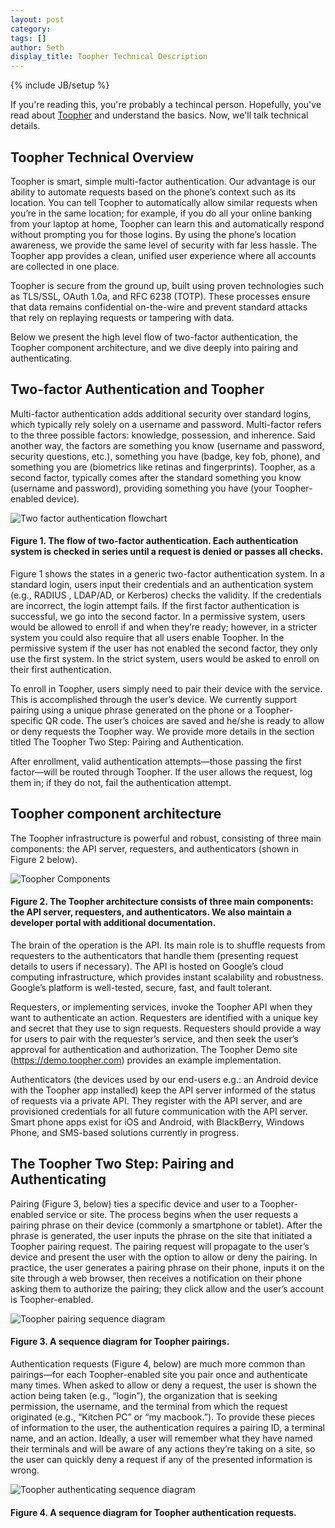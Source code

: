 ```yaml
---
layout: post
category: 
tags: []
author: Seth
display_title: Toopher Technical Description
---
```

{% include JB/setup %}

If you're reading this, you're probably a techincal person. Hopefully,
you've read about [Toopher](https://www.toopher.com/) and understand the
basics. Now, we'll talk technical details.

## Toopher Technical Overview

Toopher is smart, simple multi-factor authentication. Our advantage is
our ability to automate requests based on the phone’s context such as
its location. You can tell Toopher to automatically allow similar
requests when you’re in the same location; for example, if you do all
your online banking from your laptop at home, Toopher can learn this and
automatically respond without prompting you for those logins. By using
the phone’s location awareness, we provide the same level of security
with far less hassle. The Toopher app provides a clean, unified user
experience where all accounts are collected in one place.

Toopher is secure from the ground up, built using proven technologies
such as TLS/SSL, OAuth 1.0a, and RFC 6238 (TOTP). These processes ensure
that data remains confidential on-the-wire and prevent standard attacks
that rely on replaying requests or tampering with data.

Below we present the high level flow of two-factor authentication, the
Toopher component architecture, and we dive deeply into pairing and
authenticating.

## Two-factor Authentication and Toopher

Multi-factor authentication adds additional security over standard
logins, which typically rely solely on a username and password.
Multi-factor refers to the three possible factors: knowledge,
possession, and inherence. Said another way, the factors are something
you know (username and password, security questions, etc.), something
you have (badge, key fob, phone), and something you are (biometrics like
retinas and fingerprints). Toopher, as a second factor, typically comes
after the standard something you know (username and password), providing
something you have (your Toopher-enabled device).

![Two factor authentication flowchart](http://i.imgur.com/MUP4dEZh.png)

#### Figure 1. The flow of two-factor authentication. Each authentication system is checked in series until a request is denied or passes all checks. 

Figure 1 shows the states in a generic two-factor authentication system.
In a standard login, users input their credentials and an authentication
system (e.g., RADIUS , LDAP/AD, or Kerberos) checks the validity. If the
credentials are incorrect, the login attempt fails. If the first factor
authentication is successful, we go into the second factor. In a
permissive system, users would be allowed to enroll if and when they’re
ready; however, in a stricter system you could also require that all
users enable Toopher. In the permissive system if the user has not
enabled the second factor, they only use the first system. In the strict
system, users would be asked to enroll on their first authentication. 

To enroll in Toopher, users simply need to pair their device with the
service. This is accomplished through the user’s device. We currently
support pairing using a unique phrase generated on the phone or a
Toopher-specific QR code. The user’s choices are saved and he/she is
ready to allow or deny requests the Toopher way. We provide more details
in the section titled The Toopher Two Step: Pairing and Authentication.

After enrollment, valid authentication attempts—those passing the first
factor—will be routed through Toopher. If the user allows the request,
log them in; if they do not, fail the authentication attempt.

## Toopher component architecture

The Toopher infrastructure is powerful and robust, consisting of three
main components: the API server, requesters, and authenticators (shown
in Figure 2 below). 

![Toopher Components](http://i.imgur.com/qYSn27fh.png)

#### Figure 2. The Toopher architecture consists of three main components: the API server, requesters, and authenticators. We also maintain a developer portal with additional documentation.

The brain of the operation is the API. Its main role is to shuffle
requests from requesters to the authenticators that handle them
(presenting request details to users if necessary). The API is hosted on
Google’s cloud computing infrastructure, which provides instant
scalability and robustness. Google’s platform is well-tested, secure,
fast, and fault tolerant. 

Requesters, or implementing services, invoke the Toopher API when they
want to authenticate an action. Requesters are identified with a unique
key and secret that they use to sign requests. Requesters should provide
a way for users to pair with the requester’s service, and then seek the
user’s approval for authentication and authorization. The Toopher Demo
site (https://demo.toopher.com) provides an example implementation.

Authenticators (the devices used by our end-users e.g.: an Android
device with the Toopher app installed) keep the API server informed of
the status of requests via a private API.  They register with the API
server, and are provisioned credentials for all future communication
with the API server. Smart phone apps exist for iOS and Android, with
BlackBerry, Windows Phone, and SMS-based solutions currently in
progress.

## The Toopher Two Step: Pairing and Authenticating

Pairing (Figure 3, below) ties a specific device and user to a
Toopher-enabled service or site. The process begins when the user
requests a pairing phrase on their device (commonly a smartphone or
tablet).  After the phrase is generated, the user inputs the phrase on
the site that initiated a Toopher pairing request. The pairing request
will propagate to the user’s device and present the user with the option
to allow or deny the pairing. In practice, the user generates a pairing
phrase on their phone, inputs it on the site through a web browser, then
receives a notification on their phone asking them to authorize the
pairing; they click allow and the user’s account is Toopher-enabled.

![Toopher pairing sequence diagram](http://i.imgur.com/92A1QVq.png) 

#### Figure 3. A sequence diagram for Toopher pairings.
 
Authentication requests (Figure 4, below) are much more common than
pairings—for each Toopher-enabled site you pair once and authenticate
many times. When asked to allow or deny a request, the user is shown the
action being taken (e.g., “login”), the organization that is seeking
permission, the username, and the terminal from which the request
originated (e.g., “Kitchen PC” or “my macbook.”). To provide these
pieces of information to the user, the authentication requires a pairing
ID, a terminal name, and an action. Ideally, a user will remember what
they have named their terminals and will be aware of any actions they’re
taking on a site, so the user can quickly deny a request if any of the
presented information is wrong.
 
![Toopher authenticating sequence
diagram](http://i.imgur.com/daaxxyn.png) 

#### Figure 4. A sequence diagram for Toopher authentication requests.

